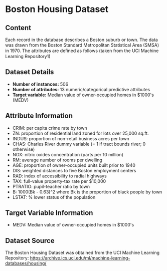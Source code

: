 # Boston Housing Dataset

## Content
Each record in the database describes a Boston suburb or town. The data was drawn from the Boston Standard Metropolitan Statistical Area (SMSA) in 1970. The attributes are deﬁned as follows (taken from the UCI Machine Learning Repository1)

## Dataset Details

- **Number of instances:** 506
- **Number of attributes:** 13 numeric/categorical predictive attributes
- **Target variable:** Median value of owner-occupied homes in $1000's (MEDV)

## Attribute Information

- CRIM: per capita crime rate by town
- ZN: proportion of residential land zoned for lots over 25,000 sq.ft.
- INDUS: proportion of non-retail business acres per town
- CHAS: Charles River dummy variable (= 1 if tract bounds river; 0 otherwise)
- NOX: nitric oxides concentration (parts per 10 million)
- RM: average number of rooms per dwelling
- AGE: proportion of owner-occupied units built prior to 1940
- DIS: weighted distances to five Boston employment centers
- RAD: index of accessibility to radial highways
- TAX: full-value property-tax rate per $10,000
- PTRATIO: pupil-teacher ratio by town
- B: 1000(Bk - 0.63)^2 where Bk is the proportion of black people by town
- LSTAT: % lower status of the population

## Target Variable Information

- MEDV: Median value of owner-occupied homes in $1000's

## Dataset Source

The Boston Housing Dataset was obtained from the UCI Machine Learning Repository:
https://archive.ics.uci.edu/ml/machine-learning-databases/housing/
